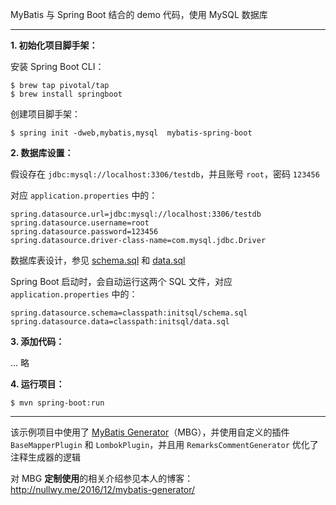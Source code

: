 MyBatis 与 Spring Boot 结合的 demo 代码，使用 MySQL 数据库

---

**1. 初始化项目脚手架：**

安装 Spring Boot CLI：

```
$ brew tap pivotal/tap
$ brew install springboot
```

创建项目脚手架：

```
$ spring init -dweb,mybatis,mysql  mybatis-spring-boot
```

**2. 数据库设置：**

假设存在 `jdbc:mysql://localhost:3306/testdb`，并且账号 `root`，密码 `123456`

对应 `application.properties` 中的：

```
spring.datasource.url=jdbc:mysql://localhost:3306/testdb
spring.datasource.username=root
spring.datasource.password=123456
spring.datasource.driver-class-name=com.mysql.jdbc.Driver
```

数据库表设计，参见 [schema.sql](https://github.com/yulewei/mybatis-spring-boot-demo/blob/master/src/main/resources/initsql/schema.sql) 和 [data.sql](https://github.com/yulewei/mybatis-spring-boot-demo/blob/master/src/main/resources/initsql/data.sql)

Spring Boot 启动时，会自动运行这两个 SQL 文件，对应 `application.properties` 中的：

```
spring.datasource.schema=classpath:initsql/schema.sql
spring.datasource.data=classpath:initsql/data.sql
```


**3. 添加代码：**

... 略

**4. 运行项目：**

```
$ mvn spring-boot:run
```

---

该示例项目中使用了 [MyBatis Generator](http://www.mybatis.org/generator/)（MBG），并使用自定义的插件 `BaseMapperPlugin` 和 `LombokPlugin`，并且用 `RemarksCommentGenerator` 优化了注释生成器的逻辑


对 MBG **定制使用**的相关介绍参见本人的博客：<http://nullwy.me/2016/12/mybatis-generator/>